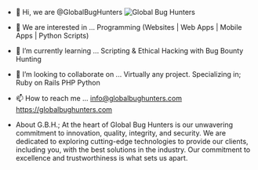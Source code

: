 - 👋 Hi, we are @GlobalBugHunters
![Global Bug Hunters](https://media.licdn.com/dms/image/D5616AQG_Z0ArgPE2cg/profile-displaybackgroundimage-shrink_350_1400/0/1697818810064?e=1704326400&v=beta&t=9MR_yHV7PPk4Y6m5ZbCOC0GzBTCvxzho_02gm0Jle9k)
- 👀 We are interested in ...
Programming (Websites | Web Apps | Mobile Apps | Python Scripts)
- 🌱 I’m currently learning ...
Scripting & Ethical Hacking with Bug Bounty Hunting
- 💞️ I’m looking to collaborate on ...
Virtually any project. Specializing in;
Ruby on Rails
PHP
Python
- 📫 How to reach me ...
info@globalbughunters.com
https://globalbughunters.com

- About G.B.H.;
At the heart of Global Bug Hunters is our unwavering commitment to innovation, quality, integrity, and security. We are dedicated to exploring cutting-edge technologies to provide our clients, including you, with the best solutions in the industry. Our commitment to excellence and trustworthiness is what sets us apart.
